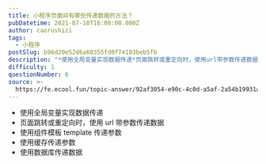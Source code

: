 ```yaml
---
title: 小程序页面间有哪些传递数据的方法？
pubDatetime: 2021-07-10T16:00:00.000Z
author: caorushizi
tags:
  - 小程序
postSlug: b96d20e52d6a60355fd0f74103beb5fb
description: "*使用全局变量实现数据传递*页面跳转或重定向时，使用url带参数传递数据*使用组件模板template传递参数*使用缓存传递参数*使用数据库传递数据"
difficulty: 1
questionNumber: 6
source: >-
  https://fe.ecool.fun/topic-answer/92af3054-e90c-4c0d-a5af-2a54b19931ab?orderBy=updateTime&order=desc&tagId=23
---
```


- 使用全局变量实现数据传递
- 页面跳转或重定向时，使用 url 带参数传递数据
- 使用组件模板 template 传递参数
- 使用缓存传递参数
- 使用数据库传递数据
